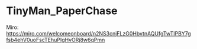 # TinyMan_PaperChase


Miro: https://miro.com/welcomeonboard/n2NS3cnjFLzG0HbvtnAQUfgTwTlPBY7gfsb4ehV0uoFscTEhuPIgHvORj8w6qPmn